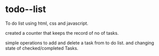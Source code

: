 # todo--list

To do list using html, css and javascript.

created a counter that keeps the record of no of tasks.

simple operations to add and delete a task from to do list. and changing state of checked/completed Tasks.
